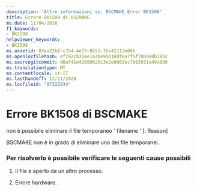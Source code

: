 ```yaml
---
description: 'Altre informazioni su: BSCMAKE Error BK1508'
title: Errore BK1508 di BSCMAKE
ms.date: 11/04/2016
f1_keywords:
- BK1508
helpviewer_keywords:
- BK1508
ms.assetid: 03ea22b8-c7b4-4e73-8553-35b41112e066
ms.openlocfilehash: ef702cb31ee1a3be95b18dfea7f5f780a68b183c
ms.sourcegitcommit: d6af41e42699628c3e2e6063ec7b03931a49a098
ms.translationtype: MT
ms.contentlocale: it-IT
ms.lasthandoff: 12/11/2020
ms.locfileid: "97322934"
---
```

# <a name="bscmake-error-bk1508"></a>Errore BK1508 di BSCMAKE

non è possibile eliminare il file temporaneo ' filename ' [: Reason]

BSCMAKE non è in grado di eliminare uno dei file temporanei.

### <a name="to-fix-by-checking-the-following-possible-causes"></a>Per risolverlo è possibile verificare le seguenti cause possibili

1. Il file è aperto da un altro processo.

1. Errore hardware.
